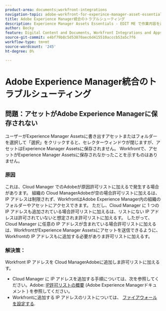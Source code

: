 ```yaml
---
product-area: documents;workfront-integrations
navigation-topic: adobe-workfront-for-experince-manager-asset-essentials
title: Adobe Experience Manager統合のトラブルシューティング
description: Experience Manager Assets Essentials - EDIT ME で作業内容を連携させます。
author: Becky
feature: Digital Content and Documents, Workfront Integrations and Apps
source-git-commit: e4bf79b8c5d53870aec6d415510acccb53a5c7f6
workflow-type: tm+mt
source-wordcount: '245'
ht-degree: 0%

---
```


# Adobe Experience Manager統合のトラブルシューティング

## 問題：アセットがAdobe Experience Managerに保存されない

ユーザーがExperience Manager Assetsに書き出すアセットまたはフォルダーを選択して「選択」をクリックすると、セレクターウィンドウが閉じますが、アセットはExperience Manager Assetsに保存されません。 Workfrontで、アセットがExperience Manager Assetsに保存されなかったことを示すものはありません。

### 原因

これは、Cloud Manager でのAdobeが原因許可リストに加えるで発生する場合があります。 組織の Cloud ManagerAdobeが空の場合許可リストに加えるは、IP アドレスは制限されず、WorkfrontはAdobe Experience Manager内の組織のフォルダーやアセットにアクセスできます。 ただし、Cloud Manager に 1 つの IP アドレスも追加されている場合許可リストに加えるは、リストにない IP アドレスは許可されていないと想定されま許可リストに加えるす。 したがって、Cloud Manager に任意の IP アドレスが含まれている場合許可リストに加えるは、WorkfrontがExperience Manager Assetsにアセットを送信できるように、Workfrontの IP アドレスもに追加する必要がありま許可リストに加えるす。

### 解決策：

Workfront IP アドレスを Cloud ManagerAdobeに追加しま許可リストに加えるす。

* Cloud Manager に IP アドレスを追加する手順については、次を参照してください。Adobe: [IP許可リストの概要](https://experienceleague.adobe.com/docs/experience-manager-cloud-service/content/implementing/using-cloud-manager/ip-allow-lists/introduction.html?lang=en) (Adobe Experience Managerドキュメント ) を参照してください。
* Workfrontに追加する IP アドレスのリストについては、 [ファイアウォールを設定する](/help/quicksilver/administration-and-setup/get-started-wf-administration/configure-your-firewall.md).


